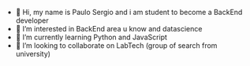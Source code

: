- 👋 Hi, my name is Paulo Sergio and i am student to become a BackEnd developer
- 👀 I’m interested in BackEnd area u know and datascience
- 🌱 I’m currently learning Python and JavaScript
- 💞️ I’m looking to collaborate on LabTech (group of search from university)

<!---
ArautD/ArautD is a ✨ special ✨ repository because its `README.md` (this file) appears on your GitHub profile.
You can click the Preview link to take a look at your changes.
--->
